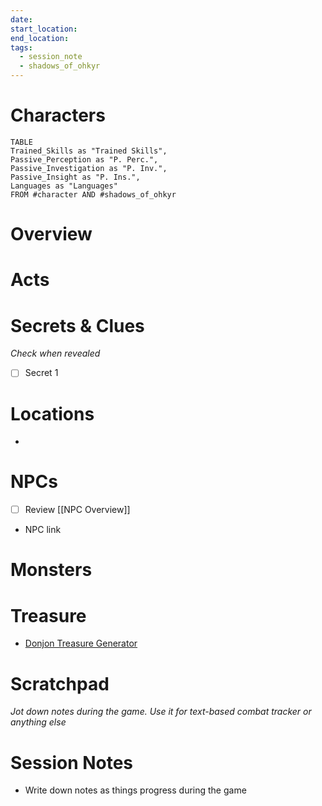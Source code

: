 ```yaml
---
date:
start_location:
end_location:
tags:
  - session_note
  - shadows_of_ohkyr
---
```

# Characters
```dataview
TABLE
Trained_Skills as "Trained Skills",
Passive_Perception as "P. Perc.",
Passive_Investigation as "P. Inv.",
Passive_Insight as "P. Ins.",
Languages as "Languages"
FROM #character AND #shadows_of_ohkyr 
```
# Overview
# Acts
# Secrets & Clues
*Check when revealed*
- [ ] Secret 1
# Locations
- 
# NPCs
- [ ] Review [[NPC Overview]]
- NPC link
# Monsters
# Treasure
- [Donjon Treasure Generator](https://donjon.bin.sh/5e/random/#type=treasure;treasure-cr=4;treasure-loot_type=treasure_hoard)
# Scratchpad
*Jot down notes during the game. Use it for text-based combat tracker or anything else*
# Session Notes
- Write down notes as things progress during the game